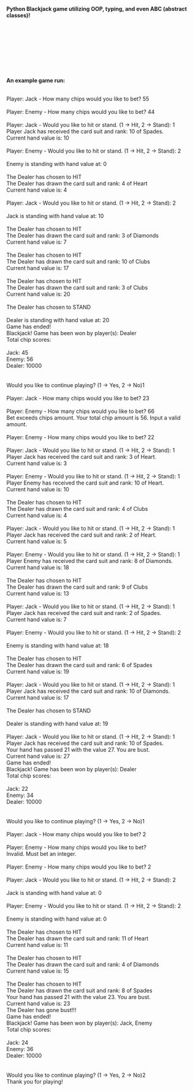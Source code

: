 **Python Blackjack game utilizing OOP, typing, and even ABC (abstract classes)!**
<br></br>
<br></br>
<br></br>
<br></br>
<br></br>
**An example game run:**

<br>
Player: Jack - How many chips would you like to bet? 55<br>
<br>
Player: Enemy - How many chips would you like to bet? 44<br>
<br>
Player: Jack - Would you like to hit or stand. (1 -> Hit, 2 -> Stand): 1<br>
Player Jack has received the card suit and rank: 10 of Spades.<br>
Current hand value is: 10<br>
<br>
Player: Enemy - Would you like to hit or stand. (1 -> Hit, 2 -> Stand): 2<br>
<br>
Enemy is standing with hand value at: 0<br>
<br>
The Dealer has chosen to HIT<br>
The Dealer has drawn the card suit and rank: 4 of Heart<br>
Current hand value is: 4<br>
<br>
Player: Jack - Would you like to hit or stand. (1 -> Hit, 2 -> Stand): 2<br>
<br>
Jack is standing with hand value at: 10<br>
<br>
The Dealer has chosen to HIT<br>
The Dealer has drawn the card suit and rank: 3 of Diamonds<br>
Current hand value is: 7<br>
<br>
The Dealer has chosen to HIT<br>
The Dealer has drawn the card suit and rank: 10 of Clubs<br>
Current hand value is: 17<br>
<br>
The Dealer has chosen to HIT<br>
The Dealer has drawn the card suit and rank: 3 of Clubs<br>
Current hand value is: 20<br>
<br>
The Dealer has chosen to STAND<br>
<br>
Dealer is standing with hand value at: 20<br>
Game has ended!<br>
Blackjack! Game has been won by player(s): Dealer<br>
Total chip scores:<br>
<br>
Jack: 45<br>
Enemy: 56<br>
Dealer: 10000<br>
<br>
<br>
Would you like to continue playing? (1 -> Yes, 2 -> No)1<br>
<br>
Player: Jack - How many chips would you like to bet? 23<br>
<br>
Player: Enemy - How many chips would you like to bet? 66<br>
Bet exceeds chips amount. Your total chip amount is 56. Input a valid amount.<br>
<br>
Player: Enemy - How many chips would you like to bet? 22<br>
<br>
Player: Jack - Would you like to hit or stand. (1 -> Hit, 2 -> Stand): 1<br>
Player Jack has received the card suit and rank: 3 of Heart.<br>
Current hand value is: 3<br>
<br>
Player: Enemy - Would you like to hit or stand. (1 -> Hit, 2 -> Stand): 1<br>
Player Enemy has received the card suit and rank: 10 of Heart.<br>
Current hand value is: 10<br>
<br>
The Dealer has chosen to HIT<br>
The Dealer has drawn the card suit and rank: 4 of Clubs<br>
Current hand value is: 4<br>
<br>
Player: Jack - Would you like to hit or stand. (1 -> Hit, 2 -> Stand): 1<br>
Player Jack has received the card suit and rank: 2 of Heart.<br>
Current hand value is: 5<br>
<br>
Player: Enemy - Would you like to hit or stand. (1 -> Hit, 2 -> Stand): 1<br>
Player Enemy has received the card suit and rank: 8 of Diamonds.<br>
Current hand value is: 18<br>
<br>
The Dealer has chosen to HIT<br>
The Dealer has drawn the card suit and rank: 9 of Clubs<br>
Current hand value is: 13<br>
<br>
Player: Jack - Would you like to hit or stand. (1 -> Hit, 2 -> Stand): 1<br>
Player Jack has received the card suit and rank: 2 of Spades.<br>
Current hand value is: 7<br>
<br>
Player: Enemy - Would you like to hit or stand. (1 -> Hit, 2 -> Stand): 2<br>
<br>
Enemy is standing with hand value at: 18<br>
<br>
The Dealer has chosen to HIT<br>
The Dealer has drawn the card suit and rank: 6 of Spades<br>
Current hand value is: 19<br>
<br>
Player: Jack - Would you like to hit or stand. (1 -> Hit, 2 -> Stand): 1<br>
Player Jack has received the card suit and rank: 10 of Diamonds.<br>
Current hand value is: 17<br>
<br>
The Dealer has chosen to STAND<br>
<br>
Dealer is standing with hand value at: 19<br>
<br>
Player: Jack - Would you like to hit or stand. (1 -> Hit, 2 -> Stand): 1<br>
Player Jack has received the card suit and rank: 10 of Spades.<br>
Your hand has passed 21 with the value 27. You are bust.<br>
Current hand value is: 27<br>
Game has ended!<br>
Blackjack! Game has been won by player(s): Dealer<br>
Total chip scores:<br>
<br>
Jack: 22<br>
Enemy: 34<br>
Dealer: 10000<br>
<br>
<br>
Would you like to continue playing? (1 -> Yes, 2 -> No)1<br>
<br>
Player: Jack - How many chips would you like to bet? 2<br>
<br>
Player: Enemy - How many chips would you like to bet?<br>
Invalid. Must bet an integer.<br>
<br>
Player: Enemy - How many chips would you like to bet? 2<br>
<br>
Player: Jack - Would you like to hit or stand. (1 -> Hit, 2 -> Stand): 2<br>
<br>
Jack is standing with hand value at: 0<br>
<br>
Player: Enemy - Would you like to hit or stand. (1 -> Hit, 2 -> Stand): 2<br>
<br>
Enemy is standing with hand value at: 0<br>
<br>
The Dealer has chosen to HIT<br>
The Dealer has drawn the card suit and rank: 11 of Heart<br>
Current hand value is: 11<br>
<br>
The Dealer has chosen to HIT<br>
The Dealer has drawn the card suit and rank: 4 of Diamonds<br>
Current hand value is: 15<br>
<br>
The Dealer has chosen to HIT<br>
The Dealer has drawn the card suit and rank: 8 of Spades<br>
Your hand has passed 21 with the value 23. You are bust.<br>
Current hand value is: 23<br>
The Dealer has gone bust!!!<br>
Game has ended!<br>
Blackjack! Game has been won by player(s): Jack, Enemy<br>
Total chip scores:<br>
<br>
Jack: 24<br>
Enemy: 36<br>
Dealer: 10000<br>
<br>
<br>
Would you like to continue playing? (1 -> Yes, 2 -> No)2<br>
Thank you for playing!<br>
